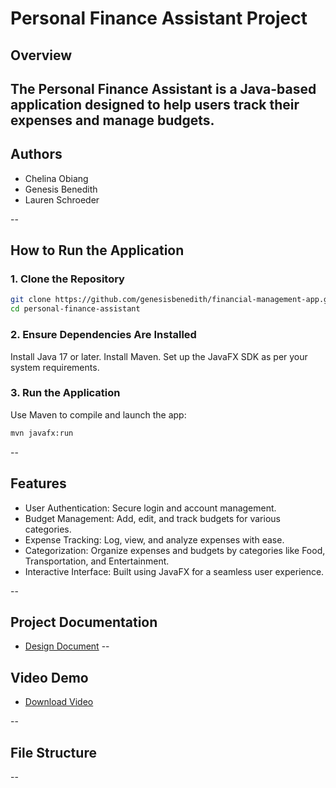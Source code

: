# Personal Finance Assistant Project

## Overview
The Personal Finance Assistant is a Java-based application designed to help users track their expenses and manage budgets.
-- 



## Authors
- Chelina Obiang
- Genesis Benedith
- Lauren Schroeder

--
## **How to Run the Application**

### **1. Clone the Repository**
```bash
git clone https://github.com/genesisbenedith/financial-management-app.git
cd personal-finance-assistant
```

### **2. Ensure Dependencies Are Installed**
Install Java 17 or later.
Install Maven.
Set up the JavaFX SDK as per your system requirements.

### **3. Run the Application**
Use Maven to compile and launch the app:
```bash
mvn javafx:run
```
--

## Features
- User Authentication: Secure login and account management.
- Budget Management: Add, edit, and track budgets for various categories.
- Expense Tracking: Log, view, and analyze expenses with ease.
- Categorization: Organize expenses and budgets by categories like Food, Transportation, and Entertainment.
- Interactive Interface: Built using JavaFX for a seamless user experience.


--

## Project Documentation
- [Design Document](./documentation/)
--

## Video Demo
- [Download Video](./media/demo.mp4)

-- 

## File Structure

--

